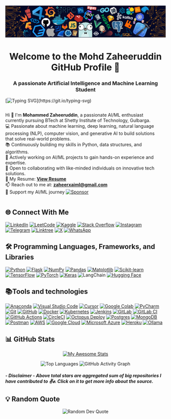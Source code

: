 ![logo](https://github.com/mdzaheerjk/mdzaheerjk/blob/main/5e73f1c3-6eb3-4b94-b7bd-0b81a3f1dbca.png?raw=true)
<h1 align="center">Welcome to the Mohd Zaheeruddin GitHub Profile 👋</h1>
<h3 align="center">A passionate Artificial Intelligence and Machine Learning Student</h3>

[![Typing SVG](https://readme-typing-svg.demolab.com?font=Fira+Code&duration=3000&pause=1000&color=C792E9&random=true&width=900&lines=%F0%9F%91%A8%E2%80%8D%F0%9F%92%BB+Hi+there!+%F0%9F%91%8B+I'm+Mohammed+Zaheeruddin!;Passionate+AI%2FML+enthusiast+%7C+BTech+Student.;Building+strong+programming+fundamentals!+;%F0%9F%9A%80+Eager+to+contribute+to+innovative+tech+solutions!)](https://git.io/typing-svg)


<div style="display: flex; flex-direction: column;">
  <div style="flex: 1; margin-right: 10px;">
    <ul style="list-style-type: none; padding: 0;">
      <li>Hi 👋 I'm <b>Mohammed Zaheeruddin</b>, a passionate AI/ML enthusiast currently pursuing BTech at Shetty Institute of Technology, Gulbarga.</li>
      <li>💻 Passionate about machine learning, deep learning, natural language processing (NLP), computer vision, and generative AI to build solutions that solve real-world problems.</li>
      <li> 📚 Continuously building my skills in Python, data structures, and algorithms. </li>
      <li>🎯 Actively working on AI/ML projects to gain hands-on experience and expertise.</li>
      <li>🤝 Open to collaborating with like-minded individuals on innovative tech solutions.</li>
      <li> 📄 My Resume: <a href="https://drive.google.com/file/d/1BRFUtJcT4DIlglCIl9-tNWP7xesfsd3y/view?usp=drivesdk"><b>View Resume</b></a></li>
      <li>📫 Reach out to me at: <b><a href="mailto:zaheerxaiml@gmail.com">zaheerxaiml@gmail.com</a></b> </li>
      <li>🚀 Support my AI/ML journey 
    <a href="https://github.com/sponsors/mdzaheerjk">
    <img src="https://img.shields.io/badge/Sponsor-%E2%9D%A4-red" alt="Sponsor">
  </a>
</li>

  </div>
</div>

## 🌐 Connect With Me
[![LinkedIn](https://custom-icon-badges.demolab.com/badge/LinkedIn-0A66C2?logo=linkedin-white&logoColor=fff)](https://linkedin.com/in/md-zaheerjk)
[![LeetCode](https://img.shields.io/badge/LeetCode-000000?logo=LeetCode&logoColor=#d16c06)](https://leetcode.com/u/3TS24AI030/)
[![Kaggle](https://img.shields.io/badge/Kaggle-20BEFF?logo=kaggle&logoColor=fff)](https://www.kaggle.com/zaheerjk)
[![Stack Overflow](https://img.shields.io/badge/-Stack%20Overflow-FE7A16?logo=stack-overflow&logoColor=white)](https://stackoverflow.com/users/28573007/zaheer-jk)
[![Instagram](https://img.shields.io/badge/Instagram-%23E4405F.svg?logo=Instagram&logoColor=white)](https://instagram.com/md_zaheer_jk)
[![Telegram](https://img.shields.io/badge/Telegram-2CA5E0?logo=telegram&logoColor=white)](https://t.me/zaheerjk)
[![Linktree](https://img.shields.io/badge/LinkTree-1de9b6?logo=linktree&logoColor=white)](#)
[![X](https://img.shields.io/badge/X-%23000000.svg?logo=X&logoColor=white)](https://twitter.com/md_zaheer_jk)
[![WhatsApp](https://img.shields.io/badge/WhatsApp-25D366?logo=whatsapp&logoColor=white)](https://wa.me/918762194761)

## 🛠️ Programming Languages, Frameworks, and Libraries 
[![Python](https://img.shields.io/badge/Python-3776AB?logo=python&logoColor=fff)](#)
[![Flask](https://img.shields.io/badge/Flask-000?logo=flask&logoColor=fff)](#)
[![NumPy](https://img.shields.io/badge/NumPy-4DABCF?logo=numpy&logoColor=fff)](#)
[![Pandas](https://img.shields.io/badge/Pandas-150458?logo=pandas&logoColor=fff)](#)
[![Matplotlib](https://custom-icon-badges.demolab.com/badge/Matplotlib-71D291?logo=matplotlib&logoColor=fff)](#)
[![Scikit-learn](https://img.shields.io/badge/-scikit--learn-%23F7931E?logo=scikit-learn&logoColor=white)](#)
[![TensorFlow](https://img.shields.io/badge/TensorFlow-ff8f00?logo=tensorflow&logoColor=white)](#)
[![PyTorch](https://img.shields.io/badge/PyTorch-ee4c2c?logo=pytorch&logoColor=white)](#)
[![Keras](https://img.shields.io/badge/Keras-D00000?logo=keras&logoColor=fff)](#)
![LangChain](https://img.shields.io/badge/LangChain-1c3c3c.svg?logo=langchain&logoColor=white)
[![Hugging Face](https://img.shields.io/badge/Hugging%20Face-FFD21E?logo=huggingface&logoColor=000)](#)

 ## 📚Tools and technologies
 [![Anaconda](https://img.shields.io/badge/Anaconda-44A833?logo=anaconda&logoColor=fff)](#)
 [![Visual Studio Code](https://custom-icon-badges.demolab.com/badge/Visual%20Studio%20Code-0078d7.svg?logo=vsc&logoColor=white)](#)
 [![Cursor](https://custom-icon-badges.demolab.com/badge/Cursor-000000?logo=cursor-ai-white)](#)
 [![Google Colab](https://img.shields.io/badge/Google%20Colab-F9AB00?logo=googlecolab&logoColor=fff)](#)
 [![PyCharm](https://img.shields.io/badge/PyCharm-000?logo=pycharm&logoColor=fff)](#)
 [![Git](https://img.shields.io/badge/Git-F05032?logo=git&logoColor=fff)](#)
 [![GitHub](https://img.shields.io/badge/GitHub-%23121011.svg?logo=github&logoColor=white)](#)
 [![Docker](https://img.shields.io/badge/Docker-2496ED?logo=docker&logoColor=fff)](#)
 [![Kubernetes](https://img.shields.io/badge/Kubernetes-326CE5?logo=kubernetes&logoColor=fff)](#)
 [![Jenkins](https://img.shields.io/badge/Jenkins-D24939?logo=jenkins&logoColor=white)](#)
 [![GitLab](https://img.shields.io/badge/GitLab-FC6D26?logo=gitlab&logoColor=fff)](#)
 [![GitLab CI](https://img.shields.io/badge/GitLab%20CI-FC6D26?logo=gitlab&logoColor=fff)](#)
[![GitHub Actions](https://img.shields.io/badge/GitHub_Actions-2088FF?logo=github-actions&logoColor=white)](#)
[![CircleCI](https://img.shields.io/badge/CircleCI-343434?logo=circleci&logoColor=fff)](#)
[![Octopus Deploy](https://img.shields.io/badge/Octopus%20Deploy-2F93E0?logo=Octopus%20Deploy&logoColor=white)](#)
[![Postgres](https://img.shields.io/badge/Postgres-%23316192.svg?logo=postgresql&logoColor=white)](#)
[![MongoDB](https://img.shields.io/badge/MongoDB-%234ea94b.svg?logo=mongodb&logoColor=white)](#)
[![Postman](https://img.shields.io/badge/Postman-FF6C37?logo=postman&logoColor=white)](#)
[![AWS](https://custom-icon-badges.demolab.com/badge/AWS-%23FF9900.svg?logo=aws&logoColor=white)](#)
[![Google Cloud](https://img.shields.io/badge/Google%20Cloud-%234285F4.svg?logo=google-cloud&logoColor=white)](#)
[![Microsoft Azure](https://custom-icon-badges.demolab.com/badge/Microsoft%20Azure-0089D6?logo=msazure&logoColor=white)](#)
[![Heroku](https://img.shields.io/badge/Heroku-430098?logo=heroku&logoColor=fffe)](#)
[![Ollama](https://img.shields.io/badge/Ollama-fff?logo=ollama&logoColor=000)](#)
 
## 📊 GitHub Stats 
<div align="center">
  
[![My Awesome Stats](https://awesome-github-stats.azurewebsites.net/user-stats/mdzaheerjk?cardType=github&theme=omni&preferLogin=false)](https://git.io/awesome-stats-card)

<img src="https://github-readme-stats.vercel.app/api/top-langs/?username=mdzaheerjk&theme=tokyonight&hide_border=false&include_all_commits=true&count_private=true&layout=compact" alt="Top Languages"/>

<img width="830" src="https://github-readme-activity-graph.vercel.app/graph?username=mdzaheerjk&bg_color=21232a&color=a8eeff&line=61dafb&point=f0fcff&area=true&" alt="GitHub Activity Graph" />


</div>

##### - Disclaimer - Above total stars are aggregated sum of big repositories I have contributed to ✌️✊. Click on it to get more info about the source.

## 💡 Random Quote

<p align="center">
    <img src="https://quotes-github-readme.vercel.app/api?type=horizontal&theme=radical" alt="Random Dev Quote" />
</p>





